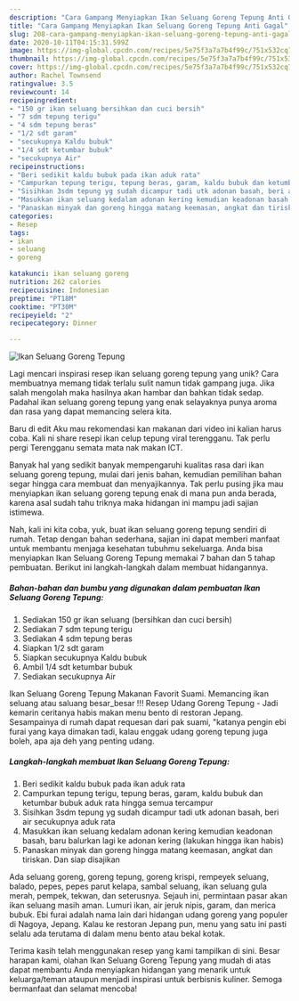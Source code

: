 ```yaml
---
description: "Cara Gampang Menyiapkan Ikan Seluang Goreng Tepung Anti Gagal"
title: "Cara Gampang Menyiapkan Ikan Seluang Goreng Tepung Anti Gagal"
slug: 208-cara-gampang-menyiapkan-ikan-seluang-goreng-tepung-anti-gagal
date: 2020-10-11T04:15:31.599Z
image: https://img-global.cpcdn.com/recipes/5e75f3a7a7b4f99c/751x532cq70/ikan-seluang-goreng-tepung-foto-resep-utama.jpg
thumbnail: https://img-global.cpcdn.com/recipes/5e75f3a7a7b4f99c/751x532cq70/ikan-seluang-goreng-tepung-foto-resep-utama.jpg
cover: https://img-global.cpcdn.com/recipes/5e75f3a7a7b4f99c/751x532cq70/ikan-seluang-goreng-tepung-foto-resep-utama.jpg
author: Rachel Townsend
ratingvalue: 3.5
reviewcount: 14
recipeingredient:
- "150 gr ikan seluang bersihkan dan cuci bersih"
- "7 sdm tepung terigu"
- "4 sdm tepung beras"
- "1/2 sdt garam"
- "secukupnya Kaldu bubuk"
- "1/4 sdt ketumbar bubuk"
- "secukupnya Air"
recipeinstructions:
- "Beri sedikit kaldu bubuk pada ikan aduk rata"
- "Campurkan tepung terigu, tepung beras, garam, kaldu bubuk dan ketumbar bubuk aduk rata hingga semua tercampur"
- "Sisihkan 3sdm tepung yg sudah dicampur tadi utk adonan basah, beri air secukupnya aduk rata"
- "Masukkan ikan seluang kedalam adonan kering kemudian keadonan basah, baru balurkan lagi ke adonan kering (lakukan hingga ikan habis)"
- "Panaskan minyak dan goreng hingga matang keemasan, angkat dan tiriskan. Dan siap disajikan"
categories:
- Resep
tags:
- ikan
- seluang
- goreng

katakunci: ikan seluang goreng 
nutrition: 262 calories
recipecuisine: Indonesian
preptime: "PT18M"
cooktime: "PT30M"
recipeyield: "2"
recipecategory: Dinner

---
```



![Ikan Seluang Goreng Tepung](https://img-global.cpcdn.com/recipes/5e75f3a7a7b4f99c/751x532cq70/ikan-seluang-goreng-tepung-foto-resep-utama.jpg)

Lagi mencari inspirasi resep ikan seluang goreng tepung yang unik? Cara membuatnya memang tidak terlalu sulit namun tidak gampang juga. Jika salah mengolah maka hasilnya akan hambar dan bahkan tidak sedap. Padahal ikan seluang goreng tepung yang enak selayaknya punya aroma dan rasa yang dapat memancing selera kita.

Baru di edit Aku mau rekomendasi kan makanan dari video ini kalian harus coba. Kali ni share resepi ikan celup tepung viral terengganu. Tak perlu pergi Terengganu semata mata nak makan ICT.

Banyak hal yang sedikit banyak mempengaruhi kualitas rasa dari ikan seluang goreng tepung, mulai dari jenis bahan, kemudian pemilihan bahan segar hingga cara membuat dan menyajikannya. Tak perlu pusing jika mau menyiapkan ikan seluang goreng tepung enak di mana pun anda berada, karena asal sudah tahu triknya maka hidangan ini mampu jadi sajian istimewa.


Nah, kali ini kita coba, yuk, buat ikan seluang goreng tepung sendiri di rumah. Tetap dengan bahan sederhana, sajian ini dapat memberi manfaat untuk membantu menjaga kesehatan tubuhmu sekeluarga. Anda bisa menyiapkan Ikan Seluang Goreng Tepung memakai 7 bahan dan 5 tahap pembuatan. Berikut ini langkah-langkah dalam membuat hidangannya.

<!--inarticleads1-->

##### Bahan-bahan dan bumbu yang digunakan dalam pembuatan Ikan Seluang Goreng Tepung:

1. Sediakan 150 gr ikan seluang (bersihkan dan cuci bersih)
1. Sediakan 7 sdm tepung terigu
1. Sediakan 4 sdm tepung beras
1. Siapkan 1/2 sdt garam
1. Siapkan secukupnya Kaldu bubuk
1. Ambil 1/4 sdt ketumbar bubuk
1. Sediakan secukupnya Air


Ikan Seluang Goreng Tepung Makanan Favorit Suami. Memancing ikan seluang atau saluang besar_besar !!! Resep Udang Goreng Tepung - Jadi kemarin ceritanya habis makan menu bento di restoran Jepang. Sesampainya di rumah dapat requesan dari pak suami, &#34;katanya pengin ebi furai yang kaya dimakan tadi, kalau enggak udang goreng tepung juga boleh, apa aja deh yang penting udang. 

<!--inarticleads2-->

##### Langkah-langkah membuat Ikan Seluang Goreng Tepung:

1. Beri sedikit kaldu bubuk pada ikan aduk rata
1. Campurkan tepung terigu, tepung beras, garam, kaldu bubuk dan ketumbar bubuk aduk rata hingga semua tercampur
1. Sisihkan 3sdm tepung yg sudah dicampur tadi utk adonan basah, beri air secukupnya aduk rata
1. Masukkan ikan seluang kedalam adonan kering kemudian keadonan basah, baru balurkan lagi ke adonan kering (lakukan hingga ikan habis)
1. Panaskan minyak dan goreng hingga matang keemasan, angkat dan tiriskan. Dan siap disajikan


Ada seluang goreng, goreng tepung, goreng krispi, rempeyek seluang, balado, pepes, pepes parut kelapa, sambal seluang, ikan seluang gula merah, pempek, tekwan, dan seterusnya. Sejauh ini, permintaan pasar akan ikan seluang masih aman. Lumuri ikan, air jeruk nipis, garam, dan merica bubuk. Ebi furai adalah nama lain dari hidangan udang goreng yang populer di Nagoya, Jepang. Kalau ke restoran Jepang pun, menu yang satu ini pasti selalu ada terutama di dalam menu bento atau bekal kotak. 

Terima kasih telah menggunakan resep yang kami tampilkan di sini. Besar harapan kami, olahan Ikan Seluang Goreng Tepung yang mudah di atas dapat membantu Anda menyiapkan hidangan yang menarik untuk keluarga/teman ataupun menjadi inspirasi untuk berbisnis kuliner. Semoga bermanfaat dan selamat mencoba!
